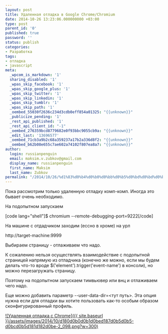 ```yaml
---
layout: post
title: Удаленная отладка в Google Chrome/Chromium
date: 2014-10-26 13:23:06.000000000 +03:00
type: post
parent_id: '0'
published: true
password: ''
status: publish
categories:
- Разработка
tags:
- отладка
- javascript
meta:
  _wpcom_is_markdown: '1'
  sharing_disabled: '1'
  _wpas_skip_facebook: '1'
  _wpas_skip_google_plus: '1'
  _wpas_skip_twitter: '1'
  _wpas_skip_linkedin: '1'
  _wpas_skip_tumblr: '1'
  _wpas_skip_path: '1'
  _oembed_55030f2636c234d3cdb0eff854a01325: "{{unknown}}"
  _publicize_pending: '1'
  _rest_api_published: '1'
  _rest_api_client_id: "-1"
  _oembed_276359bcd8779682e0f93bbc9055cb9a: "{{unknown}}"
  _edit_last: '13696577'
  _oembed_71cb3a9b2c68a359237a17b2a336d8f2: "{{unknown}}"
  _oembed_b62b08e655c7ae602a74102f807ea8a7: "{{unknown}}"
author:
  login: russianpenguin
  email: maksim.v.zubkov@gmail.com
  display_name: russianpenguin
  first_name: Maksim
  last_name: Zubkov
permalink: "/2014/10/26/%d1%83%d0%b4%d0%b0%d0%bb%d0%b5%d0%bd%d0%bd%d0%b0%d1%8f-%d0%be%d1%82%d0%bb%d0%b0%d0%b4%d0%ba%d0%b0-%d0%b2-google-chromechromium/"
---
```

Пока рассмотрим только удаленную отладку комп-комп. Иногда это бывает очень необходимо.

На подопытном запускаем

[code lang="shell"]$ chromium --remote-debugging-port=9222[/code]

На машине с отдадчиком заходим (ессно в хроме) на урл

http://target-machine:9999

Выбираем страницу - отлаживаем что надо.

К сожалению нельзя осуществлять взаимодействие с подопытной страницей напрямую из отладчика (конечно же можно, если мы будем делать что-то вроде $('element').trigger('event-name') в консоли), но можно перезагружать страницу.

Поэтому на подопытном запускаем тимвьювер или внц и отлаживаем чего надо.

Еще можно добавить параметр --user-data-dir=\<тут путь\>. Эта опция нужна если для отладки вы хотите пользовать как-то особым образом сконфигурированный профиль.

[![Удаленная отладка с Chrome]({{ site.baseurl }}/assets/images/2014/10/d180d0b0d0b1d0bed187d0b5d0b5-d0bcd0b5d181d182d0be-2_098.png?w=300)](https://russianpenguin.files.wordpress.com/2014/10/d180d0b0d0b1d0bed187d0b5d0b5-d0bcd0b5d181d182d0be-2_098.png)

